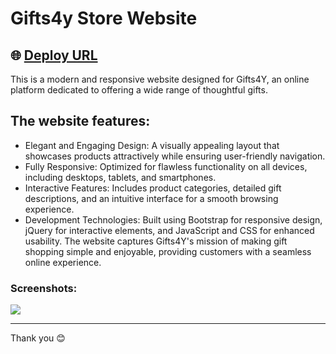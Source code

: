 # Gifts4y Store Website
🌐 [Deploy URL](https://gifts4y.netlify.app/) 
---
This is a modern and responsive website designed for Gifts4Y, an online platform dedicated to offering a wide range of thoughtful gifts. 

## The website features:
- Elegant and Engaging Design: A visually appealing layout that showcases products attractively while ensuring user-friendly navigation.
- Fully Responsive: Optimized for flawless functionality on all devices, including desktops, tablets, and smartphones.
- Interactive Features: Includes product categories, detailed gift descriptions, and an intuitive interface for a smooth browsing experience.
- Development Technologies: Built using Bootstrap for responsive design, jQuery for interactive elements, and JavaScript and CSS for enhanced usability.
The website captures Gifts4Y's mission of making gift shopping simple and enjoyable, providing customers with a seamless online experience.


### Screenshots:

![](https://nawjha.tech/assets/images/portfolio/gifts4y.png)


---

Thank you 😊
